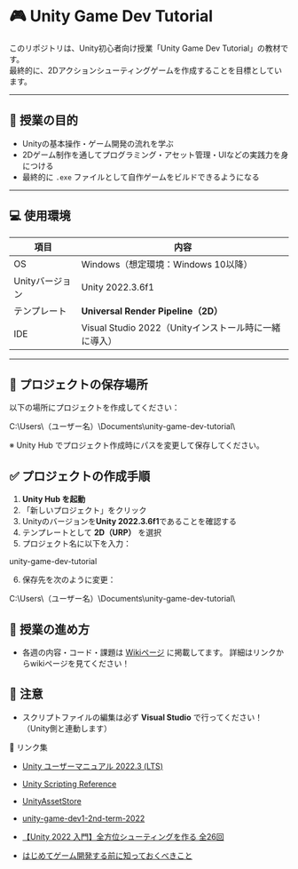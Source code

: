 # 🎮 Unity Game Dev Tutorial

このリポジトリは、Unity初心者向け授業「Unity Game Dev Tutorial」の教材です。  
最終的に、2Dアクションシューティングゲームを作成することを目標としています。

---

## 🏁 授業の目的

- Unityの基本操作・ゲーム開発の流れを学ぶ
- 2Dゲーム制作を通してプログラミング・アセット管理・UIなどの実践力を身につける
- 最終的に `.exe` ファイルとして自作ゲームをビルドできるようになる

---

## 💻 使用環境

| 項目 | 内容 |
|------|------|
| OS | Windows（想定環境：Windows 10以降） |
| Unityバージョン | Unity 2022.3.6f1 |
| テンプレート | **Universal Render Pipeline（2D）** |
| IDE | Visual Studio 2022（Unityインストール時に一緒に導入） |

---

## 📂 プロジェクトの保存場所

以下の場所にプロジェクトを作成してください：

C:\Users\（ユーザー名）\Documents\unity-game-dev-tutorial\

※ Unity Hub でプロジェクト作成時にパスを変更して保存してください。


## ✅ プロジェクトの作成手順

1. **Unity Hub を起動**
2. 「新しいプロジェクト」をクリック
3. Unityのバージョンを**Unity 2022.3.6f1**であることを確認する
4. テンプレートとして **2D（URP）** を選択
5. プロジェクト名に以下を入力：

  unity-game-dev-tutorial

6. 保存先を次のように変更：

  C:\Users\（ユーザー名）\Documents\unity-game-dev-tutorial\


## 🧭 授業の進め方

- 各週の内容・コード・課題は [Wikiページ](https://github.com/ユーザー名/unity-game-dev-tutorial/wiki) に掲載してます。
  詳細はリンクからwikiページを見てください！

## 📌 注意

- スクリプトファイルの編集は必ず **Visual Studio** で行ってください！（Unity側と連動します）

🔗 リンク集

- [Unity ユーザーマニュアル 2022.3 (LTS)](https://docs.unity3d.com/ja/current/Manual/UnityManual.html)
- [Unity Scripting Reference](https://docs.unity3d.com/ja/2022.3/ScriptReference/index.html)
- [UnityAssetStore](https://assetstore.unity.com/)

- [unity-game-dev1-2nd-term-2022](https://github.com/dsuz/unity-game-dev1-2nd-term-2022/wiki)
- [【Unity 2022 入門】全方位シューティングを作る 全26回](https://baba-s.hatenablog.com/entry/2018/04/01/19000) 
- [はじめてゲーム開発する前に知っておくべきこと](https://tsubakit1.hateblo.jp/entry/2018/07/30/223410)

  





